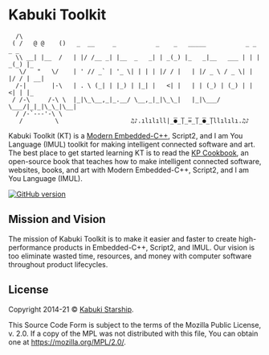# Kabuki Toolkit

```AsciiArt
  /\
 ( /   @ @    ()   _  __     _           _    _   _____           _ _    _ _
  \\ __| |__  /   | |/ /__ _| |__  _   _| | _(_) |_   _|__   ___ | | | _(_) |_
   \/   "   \/    | ' // _` | '_ \| | | | |/ / |   | |/ _ \ / _ \| | |/ / | __|
  /-|       |-\   | . \ (_| | |_) | |_| |   <| |   | | (_) | (_) | |   <| | |_
 / /-\     /-\ \  |_|\_\__,_|_.__/ \__,_|_|\_\_|   |_|\___/ \___/|_|_|\_\_|\__|
  / /-`---'-\ \
   /         \                    ♫♪.ılılıll|̲̅̅●̲̅̅|̲̅̅=̲̅̅|̲̅̅●̲̅̅|llılılı.♫♪
```

Kabuki Toolkit (KT) is a [Modern Embedded-C++](https://github.com/KabukiStarship/kabuki.press.cookbook/blob/master/GettingStarted/ModernEmbeddedCPP), Script2, and I am You Language (IMUL) toolkit for making intelligent connected software and art. The best place to get started learning KT is to read the [KP Cookbook](https://github.com/KabukiStarship/KabukiPressCookbook), an open-source book that teaches how to make intelligent connected software, websites, books, and art with Modern Embedded-C++, Script2, and I am You Language (IMUL).

[![GitHub version](https://badge.fury.io/gh/KabukiStarship%2Fkabuki.toolkit.svg)](https://badge.fury.io/gh/KabukiStarship%2FKabukiToolkit)

## Mission and Vision

The mission of Kabuki Toolkit is to make it easier and faster to create high-performance products in Embedded-C++, Script2, and IMUL. Our vision is too eliminate wasted time, resources, and money with computer software throughout product lifecycles.

## License

Copyright 2014-21 © [Kabuki Starship](https://kabukistarship.com).

This Source Code Form is subject to the terms of the Mozilla Public License, v. 2.0. If a copy of the MPL was not distributed with this file, You can obtain one at <https://mozilla.org/MPL/2.0/>.
